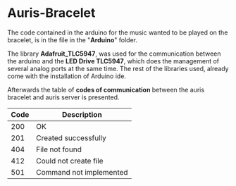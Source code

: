 # Auris-Bracelet

The code contained in the arduino for the music wanted to be played on the bracelet, is in the file in the "**Arduino**" folder.

The library **Adafruit_TLC5947**, was used for the communication between the arduino and the **LED Drive TLC5947**, which does the management of several analog ports at the same time. The rest of the libraries used, already come with the installation of Arduino ide.

Afterwards the table of **codes of communication** between the auris bracelet and auris server is presented.

| Code | Description |
| ---- | ----------- |
| 200 | OK |
| 201 | Created successfully |
| 404 | File not found |
| 412 | Could not create file |
| 501 | Command not implemented |